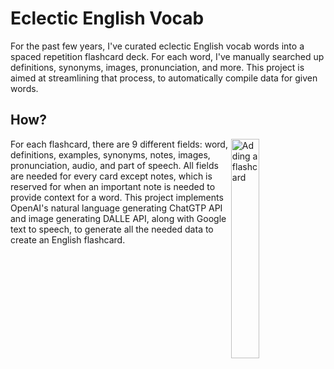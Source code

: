 # Eclectic English Vocab
For the past few years, I've curated eclectic English vocab words into a spaced repetition flashcard deck. For each word, I've manually searched up definitions, synonyms, images, pronunciation, and more. This project is aimed at streamlining that process, to automatically compile data for given words.

## How?
<image align="right" width="30%" src="https://user-images.githubusercontent.com/108041238/234724038-ce4a52e3-a0d4-4afa-8ea2-a4cfcd572844.png" alt="Adding a flashcard"/>
For each flashcard, there are 9 different fields: word, definitions, examples, synonyms, notes, images, pronunciation, audio, and part of speech. All fields are needed for every card except notes, which is reserved for when an important note is needed to provide context for a word. This project implements OpenAI's natural language generating ChatGTP API and image generating DALLE API, along with Google text to speech, to generate all the needed data to create an English flashcard.
